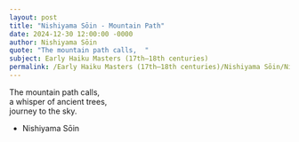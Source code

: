 ```yaml
---
layout: post
title: "Nishiyama Sōin - Mountain Path"
date: 2024-12-30 12:00:00 -0000
author: Nishiyama Sōin
quote: "The mountain path calls,  "
subject: Early Haiku Masters (17th–18th centuries)
permalink: /Early Haiku Masters (17th–18th centuries)/Nishiyama Sōin/Nishiyama Sōin - Mountain Path
---
```


The mountain path calls,  
a whisper of ancient trees,  
journey to the sky.


- Nishiyama Sōin
